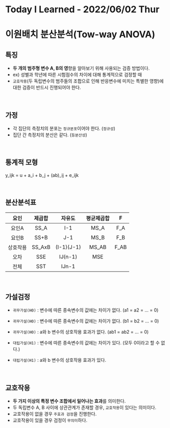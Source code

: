 # Today I Learned - 2022/06/02 Thur

# 이원배치 분산분석(Tow-way ANOVA)

## 특징
- **두 개의 범주형 변수 A, B의 영**향을 알아보기 위해 사용되는 검증 방법이다.
- ex) 성별과 학년에 따른 시험점수의 차이에 대해 통계적으로 검정할 때
- `교호작용`(두 독립변수의 범주들의 조합으로 인해 반응변수에 미치는 특별한 영향)에 대한 검증이 반드시 진행되어야 한다.

<br>

## 가정
- 각 집단의 측정치의 분포는 `정규분포`이어야 한다. (`정규성`)
- 집단 간 측정치의 분산은 같다. (`등분산성`)

<br>

## 통계적 모형
y_ijk = u + a_i + b_j + (ab)_ij + e_ijk

<br>

## 분산분석표
|요인|제곱합|자유도|평균제곱합|F|
|:---:|:---:|:---:|:---:|:---:|
|요인A|SS_A|I-1|MS_A|F_A|
|요인B|SS+B|J-1|MS_B|F_B|
|상호작용|SS_AxB|(I-1)(J-1)|MS_AB|F_AB|
|오차|SSE|IJ(n-1)|MSE||
|전체|SST|IJn-1|||

<br>

## 가설검정
- `귀무가설(H0)` : 변수에 따른 종속변수의 값에는 차이가 없다. (a1 = a2 = ... = 0)
- `귀무가설(H0)` : 변수에 따른 종속변수의 값에는 차이가 없다. (b1 = b2 = ... = 0)
- `귀무가설(H0)` : a와 b 변수의 상호작용 효과가 없다. (ab1 = ab2 = ... = 0)

- `대립가설(H1)` : 변수에 따른 종속변수의 값에는 차이가 있다. (모두 0이라고 할 수 없다.)
- `대립가설(H1)` : a와 b 변수의 상호작용 효과가 있다.

<br>

## 교호작용
- **두 가지 이상의 특정 변수 조합에서 일어나는 효과**를 의미한다.
- 두 독립변수 A, B 사이에 상관관계가 존재할 경우, `교호작용`이 있다는 의미이다.
- 교호작용이 없을 경우 `주효과 검정`을 진행한다.
- 교호작용이 있을 경우 검정이 `무의미`하다.

